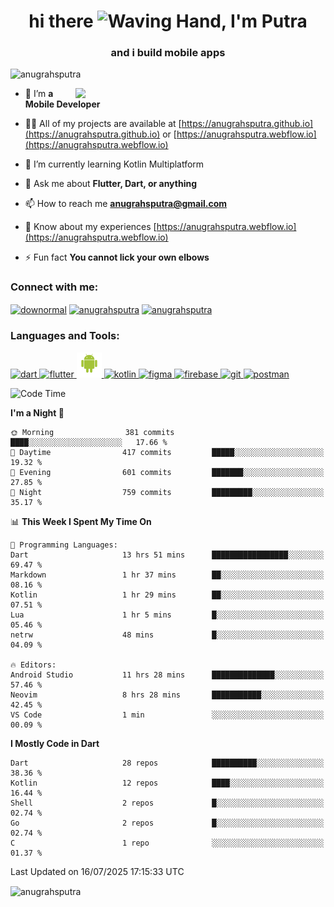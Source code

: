 

<h1 align="center">hi there <img src="https://raw.githubusercontent.com/Tarikul-Islam-Anik/Animated-Fluent-Emojis/master/Emojis/Hand%20gestures/Waving%20Hand.png" alt="Waving Hand" width="40" height="40" />, I'm Putra</h1>
<h3 align="center">and i build mobile apps</h3>

<p align="left"> <img src="https://komarev.com/ghpvc/?username=anugrahsputra&label=Profile%20views&color=0e75b6&style=plastic" alt="anugrahsputra" /> </p>
<img align="right" width="400" src="https://user-images.githubusercontent.com/74038190/240815616-7b282ec6-fcc3-4600-90a7-2c3140549f58.gif"/>


- 🔭 I’m **a Mobile Developer**

- 👨‍💻 All of my projects are available at [https://anugrahsputra.github.io](https://anugrahsputra.github.io) or [https://anugrahsputra.webflow.io](https://anugrahsputra.webflow.io)

- 🌱 I’m currently learning Kotlin Multiplatform

- 💬 Ask me about **Flutter, Dart, or anything**

- 📫 How to reach me **anugrahsputra@gmail.com**

- 📄 Know about my experiences [https://anugrahsputra.webflow.io](https://anugrahsputra.webflow.io)

- ⚡ Fun fact **You cannot lick your own elbows**

<h3 align="left">Connect with me:</h3>
<p align="left">
<a href="https://twitter.com/downormal" target="blank"><img align="center" src="https://raw.githubusercontent.com/rahuldkjain/github-profile-readme-generator/master/src/images/icons/Social/twitter.svg" alt="downormal" height="30" width="40" /></a>
<a href="https://linkedin.com/in/anugrahsputra" target="blank"><img align="center" src="https://raw.githubusercontent.com/rahuldkjain/github-profile-readme-generator/master/src/images/icons/Social/linked-in-alt.svg" alt="anugrahsputra" height="30" width="40" /></a>
<a href="https://www.leetcode.com/anugrahsputra" target="blank"><img align="center" src="https://raw.githubusercontent.com/rahuldkjain/github-profile-readme-generator/master/src/images/icons/Social/leet-code.svg" alt="anugrahsputra" height="30" width="40" /></a>
</p>

<h3 align="left">Languages and Tools:</h3>
<p align="left"> <a href="https://dart.dev" target="_blank" rel="noreferrer"> <img src="https://www.vectorlogo.zone/logos/dartlang/dartlang-icon.svg" alt="dart" width="40" height="40"/> </a>  <a href="https://flutter.dev" target="_blank" rel="noreferrer"> <img src="https://www.vectorlogo.zone/logos/flutterio/flutterio-icon.svg" alt="flutter" width="40" height="40"/> </a> <a href="https://developer.android.com" target="_blank" rel="noreferrer"> <img src="https://raw.githubusercontent.com/devicons/devicon/master/icons/android/android-original-wordmark.svg" alt="android" width="40" height="40"/> </a> <a href="https://kotlinlang.org" target="_blank" rel="noreferrer"> <img src="https://www.vectorlogo.zone/logos/kotlinlang/kotlinlang-icon.svg" alt="kotlin" width="40" height="40"/> </a><a href="https://www.figma.com/" target="_blank" rel="noreferrer"> <img src="https://www.vectorlogo.zone/logos/figma/figma-icon.svg" alt="figma" width="40" height="40"/> </a> <a href="https://firebase.google.com/" target="_blank" rel="noreferrer"> <img src="https://www.vectorlogo.zone/logos/firebase/firebase-icon.svg" alt="firebase" width="40" height="40"/> </a><a href="https://git-scm.com/" target="_blank" rel="noreferrer"> <img src="https://www.vectorlogo.zone/logos/git-scm/git-scm-icon.svg" alt="git" width="40" height="40"/> </a> <a href="https://postman.com" target="_blank" rel="noreferrer"> <img src="https://www.vectorlogo.zone/logos/getpostman/getpostman-icon.svg" alt="postman" width="40" height="40"/> </a> </p>




<!--START_SECTION:waka-->
![Code Time](http://img.shields.io/badge/Code%20Time-1%2C728%20hrs%2022%20mins-blue)

**I'm a Night 🦉** 

```text
🌞 Morning                381 commits         ████░░░░░░░░░░░░░░░░░░░░░   17.66 % 
🌆 Daytime                417 commits         █████░░░░░░░░░░░░░░░░░░░░   19.32 % 
🌃 Evening                601 commits         ███████░░░░░░░░░░░░░░░░░░   27.85 % 
🌙 Night                  759 commits         █████████░░░░░░░░░░░░░░░░   35.17 % 
```


📊 **This Week I Spent My Time On** 

```text
💬 Programming Languages: 
Dart                     13 hrs 51 mins      █████████████████░░░░░░░░   69.47 % 
Markdown                 1 hr 37 mins        ██░░░░░░░░░░░░░░░░░░░░░░░   08.16 % 
Kotlin                   1 hr 29 mins        ██░░░░░░░░░░░░░░░░░░░░░░░   07.51 % 
Lua                      1 hr 5 mins         █░░░░░░░░░░░░░░░░░░░░░░░░   05.46 % 
netrw                    48 mins             █░░░░░░░░░░░░░░░░░░░░░░░░   04.09 % 

🔥 Editors: 
Android Studio           11 hrs 28 mins      ██████████████░░░░░░░░░░░   57.46 % 
Neovim                   8 hrs 28 mins       ███████████░░░░░░░░░░░░░░   42.45 % 
VS Code                  1 min               ░░░░░░░░░░░░░░░░░░░░░░░░░   00.09 % 
```

**I Mostly Code in Dart** 

```text
Dart                     28 repos            ██████████░░░░░░░░░░░░░░░   38.36 % 
Kotlin                   12 repos            ████░░░░░░░░░░░░░░░░░░░░░   16.44 % 
Shell                    2 repos             █░░░░░░░░░░░░░░░░░░░░░░░░   02.74 % 
Go                       2 repos             █░░░░░░░░░░░░░░░░░░░░░░░░   02.74 % 
C                        1 repo              ░░░░░░░░░░░░░░░░░░░░░░░░░   01.37 % 
```




 Last Updated on 16/07/2025 17:15:33 UTC
<!--END_SECTION:waka-->

<img align="center" src="https://user-images.githubusercontent.com/74038190/212744287-14f66c13-5458-40dc-9244-8ff533fc8f4a.gif" alt="anugrahsputra" />

